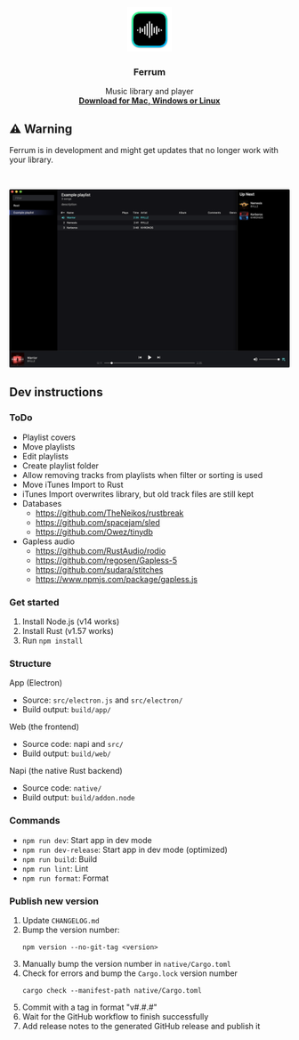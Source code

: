 <div align="center">
  <img src="assets/Logo%201024.png" width="80">
</div>
<h3 align="center">Ferrum</h3>
<p align="center">
  Music library and player
  <br/>
  <a href="https://github.com/probablykasper/ferrum/releases"><b>Download for Mac, Windows or Linux</b></a>
</p>

## ⚠️ Warning
Ferrum is in development and might get updates that no longer work with your library.

<br/>

![Screenshot](assets/screenshot.png)

## Dev instructions

### ToDo

- Playlist covers
- Move playlists
- Edit playlists
- Create playlist folder
- Allow removing tracks from playlists when filter or sorting is used
- Move iTunes Import to Rust
- iTunes Import overwrites library, but old track files are still kept
- Databases
  - https://github.com/TheNeikos/rustbreak
  - https://github.com/spacejam/sled
  - https://github.com/Owez/tinydb
- Gapless audio
  - https://github.com/RustAudio/rodio
  - https://github.com/regosen/Gapless-5
  - https://github.com/sudara/stitches
  - https://www.npmjs.com/package/gapless.js

### Get started

1. Install Node.js (v14 works)
2. Install Rust (v1.57 works)
3. Run `npm install`

### Structure

App (Electron)
- Source: `src/electron.js` and `src/electron/`
- Build output: `build/app/`

Web (the frontend)
- Source code: napi and `src/`
- Build output: `build/web/`

Napi (the native Rust backend)
- Source code: `native/`
- Build output: `build/addon.node`

### Commands
- `npm run dev`: Start app in dev mode
- `npm run dev-release`: Start app in dev mode (optimized)
- `npm run build`: Build
- `npm run lint`: Lint
- `npm run format`: Format

### Publish new version
1. Update `CHANGELOG.md`
2. Bump the version number:
    ```
    npm version --no-git-tag <version>
    ```
3. Manually bump the version number in `native/Cargo.toml`
4. Check for errors and bump the `Cargo.lock` version number
    ```
    cargo check --manifest-path native/Cargo.toml
    ```
5. Commit with a tag in format "v#.#.#"
6. Wait for the GitHub workflow to finish successfully
7. Add release notes to the generated GitHub release and publish it
